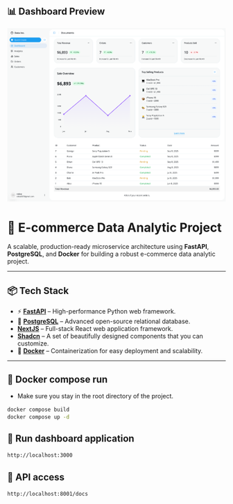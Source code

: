 ## 📊 Dashboard Preview

![Dashboard](./dashboard.png)

# 🚀 E-commerce Data Analytic Project

A scalable, production-ready microservice architecture using **FastAPI**, **PostgreSQL**, and **Docker** for building a robust e-commerce data analytic project.

---

## 📦 Tech Stack

- ⚡ **[FastAPI](https://fastapi.tiangolo.com/)** – High-performance Python web framework.
- 🐘 **[PostgreSQL](https://www.postgresql.org/)** – Advanced open-source relational database.
-  **[NextJS](https://nextjs.org/)** – Full-stack React web application framework.
-  **[Shadcn](https://ui.shadcn.com/)** – A set of beautifully designed components that you can customize.
- 🐳 **[Docker](https://www.docker.com/)** – Containerization for easy deployment and scalability.

---

## 📁 Docker compose run
- Make sure you stay in the root directory of the project.

```bash
docker compose build
docker compose up -d
```

## 📁 Run dashboard application

```bash
http://localhost:3000
```

## 📁  API access

```bash
http://localhost:8001/docs
```